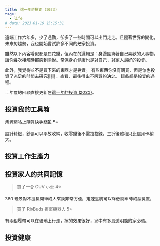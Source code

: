 ```yaml
---
title: 這一年的投資 (2023)
tags:
  - life
# date: 2023-01-19 15:15:31
---
```


遠端工作六年多，少了通勤，卻多了一些時間可以出門走走。且隨著世界的變化，未來的趨勢，我也開始嘗試許多不同的~~敗家~~投資。

雖然以下內容看似都是在花錢，但內在的邏輯是：身邊圍繞著自己喜歡的人事物，讓你每次接觸時都感到愉悅。常保身心健康也是對自己，對家人最好的投資。

此外，我覺得並不是買下來的東西才是投資。
有些東西你沒有購買，但是你也投資了充足的時間去研究，查看，最後得出不購買的決定。
這些都是投資的過程。

上年度的回顧直接更新在[這一年的投資 (2023)](life/my-investment-2023.md)。

<!-- truncate -->

## 投資我的工具箱

集資網站上購買快手錢包 5⭐

設計精緻，鈔票可以平放收納，收零錢後不需拉拉鍊，三折後體積只比信用卡稍大。

## 投資工作生產力

## 投資家人的共同記憶

> 買了一台 CUV 小車 4⭐️

360 環景對不擅長開車的人來說非常方便。定速巡航可以降低開車時的疲勞度。

> 買了 RioBuds 擦窗機器人 5⭐

有兩個履帶可以在玻璃上行走，擦的效果很好，家中有多扇透明窗的家必備。

## 投資健康
